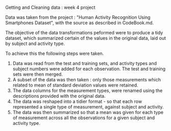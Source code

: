 
Getting and Cleaning data : week 4 project

Data was taken from the project : "Human Activity Recognition Using Smartphones Dataset", with the source as described in CodeBook.md.

The objective of the data transformations peformed were to produce a tidy dataset, which summarized certain of the values in the original data, laid out by subject and activity type.

To achieve this the following steps were taken.

1.  Data was read from the test and training sets, and activity types and subject numbers were added for each observation.  The test and training sets were then merged.
2. A subset of the data was then taken : only those measurements which related to mean of standard deviation values were retained.
3. The data columns for the measurement types, were renamed using the descriptions provided with the original data.
4. The data was reshaped into a tidier format - so that each row represented a single type of measurement, against subject and activity.
5. The data was then summarized so that a mean was given for each type of measurement across all the observations for a given subject and activity type.
